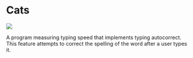 # Cats

<img src="./cats-type.gif">

A program measuring typing speed that implements typing autocorrect. This feature attempts to correct the spelling of the word after a user types it.
